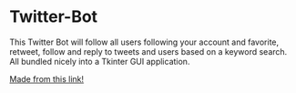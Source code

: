# Twitter-Bot
This Twitter Bot will follow all users following your account and favorite, retweet, follow and reply to tweets and users based on a keyword search. All bundled nicely into a Tkinter GUI application.


[Made from this link!](https://medium.com/free-code-camp/creating-a-twitter-bot-in-python-with-tweepy-ac524157a607)

